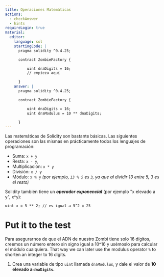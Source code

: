 ```yaml
---
title: Operaciones Matemáticas
actions:
  - checkAnswer
  - hints
requireLogin: true
material:
  editor:
    language: sol
    startingCode: |
      pragma solidity ^0.4.25;

      contract ZombieFactory {

          uint dnaDigits = 16;
          // empieza aquí

      }
    answer: |
      pragma solidity ^0.4.25;

      contract ZombieFactory {

          uint dnaDigits = 16;
          uint dnaModulus = 10 ** dnaDigits;

      }
---
```


Las matemáticas de Solidity son bastante básicas. Las siguientes operaciones son las mismas en prácticamente todos los lenguajes de programación:

- Suma: `x + y`
- Resta: `x - y`,
- Multiplicación: `x * y`
- División: `x / y`
- Módulo: `x % y` _(por ejemplo, `13 % 5` es `3`, ya que al dividir 13 entre 5, 3 es el resto)_

Solidity también tiene un **_operador exponencial_** (por ejemplo "x elevado a y", x^y):

```
uint x = 5 ** 2; // es igual a 5^2 = 25
```

# Put it to the test

Para asegurarnos de que el ADN de nuestro Zombi tiene solo 16 dígitos, creemos un número entero sin signo igual a 10^16 y usémoslo para calcular el módulo cualquiera. That way we can later use the modulus operator `%` to shorten an integer to 16 digits.

1. Crea una variable de tipo `uint` llamada `dnaModulus`, y dale el valor de **10 elevado a `dnaDigits`**.
